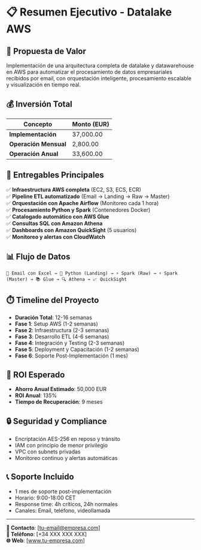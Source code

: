 # 📋 Resumen Ejecutivo - Datalake AWS

## 🎯 **Propuesta de Valor**

Implementación de una arquitectura completa de datalake y datawarehouse en AWS para automatizar el procesamiento de datos empresariales recibidos por email, con orquestación inteligente, procesamiento escalable y visualización en tiempo real.

## 💰 **Inversión Total**

| Concepto | Monto (EUR) |
|----------|-------------|
| **Implementación** | 37,000.00 |
| **Operación Mensual** | 2,800.00 |
| **Operación Anual** | 33,600.00 |

## 🚀 **Entregables Principales**

✅ **Infraestructura AWS completa** (EC2, S3, ECS, ECR)  
✅ **Pipeline ETL automatizado** (Email → Landing → Raw → Master)  
✅ **Orquestación con Apache Airflow** (Monitoreo cada 1 hora)  
✅ **Procesamiento Python y Spark** (Contenedores Docker)  
✅ **Catalogado automático con AWS Glue**  
✅ **Consultas SQL con Amazon Athena**  
✅ **Dashboards con Amazon QuickSight** (5 usuarios)  
✅ **Monitoreo y alertas con CloudWatch**  

## 📊 **Flujo de Datos**

```
📧 Email con Excel → 🐍 Python (Landing) → ⚡ Spark (Raw) → ⚡ Spark (Master) → 📚 Glue → 🔍 Athena → 📈 QuickSight
```

## ⏱️ **Timeline del Proyecto**

- **Duración Total**: 12-16 semanas
- **Fase 1**: Setup AWS (1-2 semanas)
- **Fase 2**: Infraestructura (2-3 semanas)  
- **Fase 3**: Desarrollo ETL (4-6 semanas)
- **Fase 4**: Integración y Testing (2-3 semanas)
- **Fase 5**: Deployment y Capacitación (1-2 semanas)
- **Fase 6**: Soporte Post-Implementación (1 mes)

## 🎯 **ROI Esperado**

- **Ahorro Anual Estimado**: 50,000 EUR
- **ROI Anual**: 135%
- **Tiempo de Recuperación**: 9 meses

## 🔒 **Seguridad y Compliance**

- Encriptación AES-256 en reposo y tránsito
- IAM con principio de menor privilegio
- VPC con subnets privadas
- Monitoreo continuo y alertas automáticas

## 📞 **Soporte Incluido**

- 1 mes de soporte post-implementación
- Horario: 9:00-18:00 CET
- Response time: 4h críticos, 24h normales
- Canales: Email, teléfono, videollamada

---

**📧 Contacto**: [tu-email@empresa.com]  
**📱 Teléfono**: [+34 XXX XXX XXX]  
**🌐 Web**: [www.tu-empresa.com] 